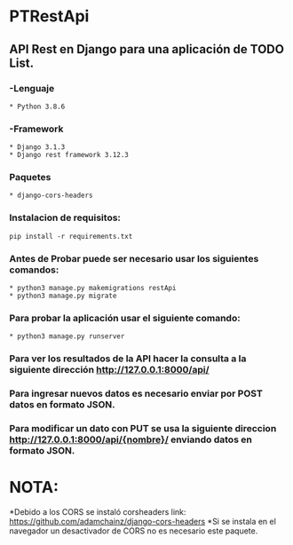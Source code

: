 # PTRestApi

## API Rest en Django para una aplicación de TODO List.

### -Lenguaje
    * Python 3.8.6
### -Framework
    * Django 3.1.3
    * Django rest framework 3.12.3

### Paquetes
    * django-cors-headers

### Instalacion de requisitos:
    pip install -r requirements.txt

### Antes de Probar puede ser necesario usar los siguientes comandos:
    * python3 manage.py makemigrations restApi
    * python3 manage.py migrate

### Para probar la aplicación usar el siguiente comando:
    * python3 manage.py runserver

### Para ver los resultados de la API hacer la consulta a la siguiente dirección http://127.0.0.1:8000/api/

### Para ingresar nuevos datos es necesario enviar por POST datos en formato JSON.

### Para modificar un dato con PUT se usa la siguiente direccion http://127.0.0.1:8000/api/{nombre}/ enviando datos en formato JSON.

# NOTA:
*Debido a los CORS se instaló corsheaders link: https://github.com/adamchainz/django-cors-headers
*Si se instala en el navegador un desactivador de CORS no es necesario este paquete.